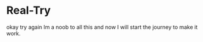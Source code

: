 # Real-Try
okay try again 
Im a noob to all this and now I will start the journey to make it work. 
